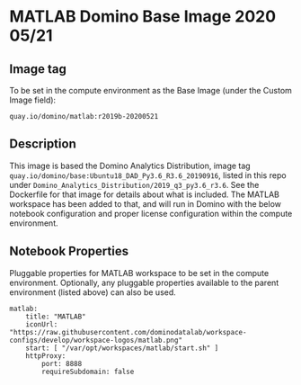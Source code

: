 # MATLAB Domino Base Image 2020 05/21

## Image tag

To be set in the compute environment as the Base Image (under the Custom Image field):
```
quay.io/domino/matlab:r2019b-20200521
```

## Description

This image is based the Domino Analytics Distribution,
image tag `quay.io/domino/base:Ubuntu18_DAD_Py3.6_R3.6_20190916`,
listed in this repo under `Domino_Analytics_Distribution/2019_q3_py3.6_r3.6`.
See the Dockerfile for that image for details about what is included.
The MATLAB workspace has been added to that, and will run in Domino with the below notebook configuration and proper license configuration within the compute environment.

## Notebook Properties

Pluggable properties for MATLAB workspace to be set in the compute environment.
Optionally, any pluggable properties available to the parent environment (listed above) can also be used.

```
matlab:
    title: "MATLAB"
    iconUrl: "https://raw.githubusercontent.com/dominodatalab/workspace-configs/develop/workspace-logos/matlab.png"
    start: [ "/var/opt/workspaces/matlab/start.sh" ]
    httpProxy:
        port: 8888
        requireSubdomain: false
```
